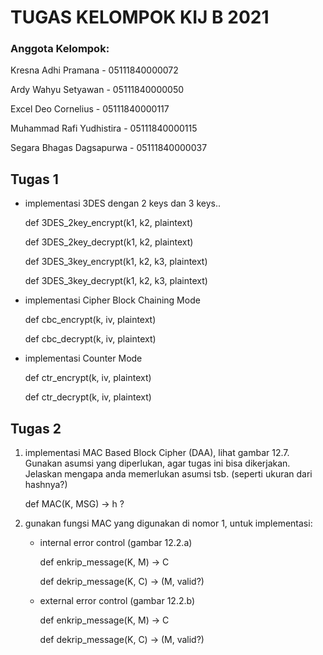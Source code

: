 # TUGAS KELOMPOK KIJ B 2021

### Anggota Kelompok:
Kresna Adhi Pramana - 05111840000072

Ardy Wahyu Setyawan - 05111840000050

Excel Deo Cornelius - 05111840000117

Muhammad Rafi Yudhistira - 05111840000115

Segara Bhagas Dagsapurwa - 05111840000037

## Tugas 1

- implementasi 3DES dengan 2 keys dan 3 keys..

    def 3DES_2key_encrypt(k1, k2, plaintext)

    def 3DES_2key_decrypt(k1, k2, plaintext)

    def 3DES_3key_encrypt(k1, k2, k3, plaintext)
    
    def 3DES_3key_decrypt(k1, k2, k3, plaintext)

- implementasi Cipher Block Chaining Mode

    def cbc_encrypt(k, iv, plaintext)
    
    def cbc_decrypt(k, iv, plaintext)

- implementasi Counter Mode

    def ctr_encrypt(k, iv, plaintext)
    
    def ctr_decrypt(k, iv, plaintext)

    
## Tugas 2

1. implementasi MAC Based Block Cipher (DAA), lihat gambar 12.7. Gunakan asumsi yang diperlukan, agar tugas ini bisa dikerjakan.
Jelaskan mengapa anda memerlukan asumsi tsb. 
(seperti ukuran dari hashnya?)

	def MAC(K, MSG) -> h ?

2. gunakan fungsi MAC yang digunakan di nomor 1, untuk implementasi:

    - internal error control (gambar 12.2.a)

	    def enkrip_message(K, M) -> C
	    
        def dekrip_message(K, C) -> (M, valid?)

    - external error control (gambar 12.2.b)

	    def enkrip_message(K, M) -> C

	    def dekrip_message(K, C) -> (M, valid?)
